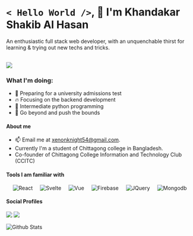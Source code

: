 # ```< Hello World />```, 👋 I'm Khandakar Shakib Al Hasan


An enthusiastic full stack web developer, with an unquenchable thirst for learning & trying out new techs and tricks.

\
![](https://media4.giphy.com/media/13GIgrGdslD9oQ/giphy.gif?cid=ecf05e47apsles6k1d7res9049obi0ge3fe57hbf516u40oj&rid=giphy.gif&ct=g)

### What I'm doing:

- 📕 Preparing for a university admissions test
- 🔥 Focusing on the backend development
- 🐍 Intermediate python programming
- 🌠 Go beyond and push the bounds

#### About me

- 📫 Email me at [xenonknight54@gmail.com](mailto:xenonknight54@gnmail.com).
- Currently I'm a student of Chittagong college in Bangladesh.
- Co-founder of Chittagong College Information and Technology Club (CCITC)

#### Tools I am familiar with

<div style="display: flex; justify-content: space-evenly;align-items:center;gap:2px">
<img src="https://img.icons8.com/officexs/30/000000/react.png" alt="React" />
<img src="https://img.icons8.com/doodle/30/000000/svetle.png" alt="Svelte" />
<img src="https://img.icons8.com/color/30/000000/vue-js.png" alt="Vue" />
<img src="https://img.icons8.com/color/30/000000/firebase.png" alt="Firebase" />
<img src="https://img.icons8.com/ios/30/000000/jquery.png" alt="JQuery" />
<img src="https://img.icons8.com/color/30/000000/mongodb.png" alt="Mongodb" />
</div>

#### Social Profiles
<a href="https://www.facebook.com/profile.php?id=100015443855406&viewas=" target="_blank"><img src="https://img.icons8.com/color/48/000000/facebook-new.png"/></a>
<a href="https://www.linkedin.com/in/shakib-hasan-734494249" target="_blank"><img src="https://img.icons8.com/color/48/000000/linkedin.png"/></a>

![Github Stats](https://github-readme-stats.vercel.app/api?username=khandakar227&show_icons=true&show_icons=true&line_height=30")
